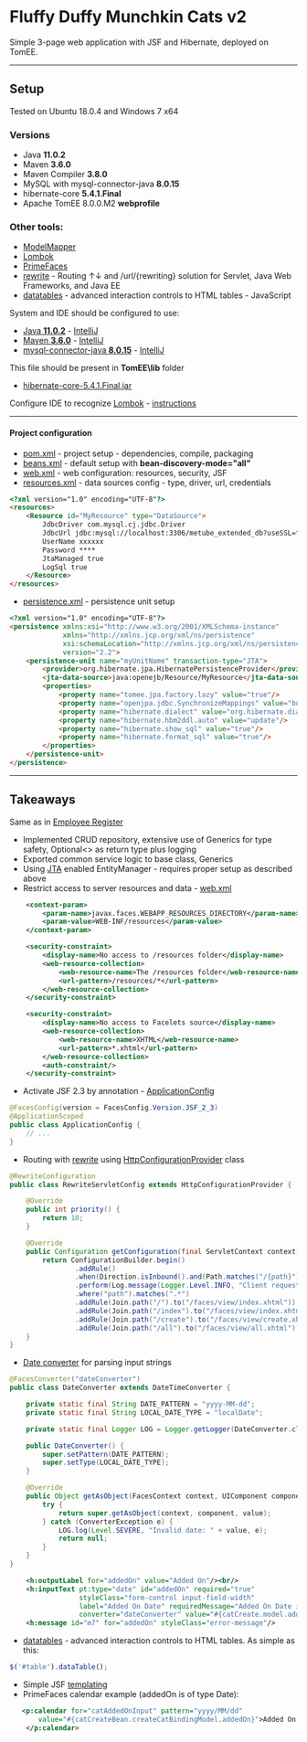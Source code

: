 # Fluffy Duffy Munchkin Cats v2
Simple 3-page web application with JSF and Hibernate, deployed on TomEE.

___
## Setup
Tested on Ubuntu 18.0.4 and Windows 7 x64
### Versions
* Java **11.0.2**
* Maven **3.6.0**
* Maven Compiler **3.8.0**
* MySQL with mysql-connector-java **8.0.15**
* hibernate-core **5.4.1.Final**
* Apache TomEE 8.0.0.M2 **webprofile**
### Other tools:
* [ModelMapper](http://modelmapper.org/)
* [Lombok](https://projectlombok.org/)
* [PrimeFaces](https://www.primefaces.org/)
* [rewrite](https://www.ocpsoft.org/rewrite/) - Routing ↑↓ and /url/{rewriting} solution for Servlet, Java Web Frameworks, and Java EE
* [datatables](https://datatables.net/) - advanced interaction controls to HTML tables - JavaScript

System and IDE should be configured to use:
* [Java **11.0.2**](https://docs.oracle.com/cd/E19509-01/820-3208/inst_cli_jdk_javahome_t/) - [IntelliJ](https://stackoverflow.com/questions/18987228/how-do-i-change-the-intellij-idea-default-jdk)
* [Maven **3.6.0**](http://maven.apache.org/install.html) - [IntelliJ](https://www.jetbrains.com/help/idea/maven-support.html#create_new_maven_project)
* [mysql-connector-java **8.0.15**](https://dev.mysql.com/doc/connector-j/8.0/en/connector-j-installing-classpath.html) - [IntelliJ](https://www.jetbrains.com/help/idea/connecting-to-a-database.html)

This file should be present in **TomEE\lib** folder 
* [hibernate-core-5.4.1.Final.jar](http://central.maven.org/maven2/org/hibernate/hibernate-core/5.4.1.Final/hibernate-core-5.4.1.Final.jar)

Configure IDE to recognize [Lombok](https://projectlombok.org/) - [instructions](https://projectlombok.org/setup/overview)
___
#### Project configuration
* [pom.xml](https://github.com/Martin-BG/SoftUni-Java-Web-Development-Basics-Jan-2019/blob/master/09.%20Java%20EE%20-%20JavaServer%20Faces%20-%20Libraries%20Tags%20and%20Templates/Exercise/Fluffy%20Duffy%20Munchkin%20Cats%20v2/pom.xml) - project setup - dependencies, compile, packaging
* [beans.xml](https://github.com/Martin-BG/SoftUni-Java-Web-Development-Basics-Jan-2019/blob/master/09.%20Java%20EE%20-%20JavaServer%20Faces%20-%20Libraries%20Tags%20and%20Templates/Exercise/Fluffy%20Duffy%20Munchkin%20Cats%20v2/src/main/webapp/WEB-INF/beans.xml) - default setup with **bean-discovery-mode="all"**
* [web.xml](https://github.com/Martin-BG/SoftUni-Java-Web-Development-Basics-Jan-2019/blob/master/09.%20Java%20EE%20-%20JavaServer%20Faces%20-%20Libraries%20Tags%20and%20Templates/Exercise/Fluffy%20Duffy%20Munchkin%20Cats%20v2/src/main/webapp/WEB-INF/web.xml) - web configuration: resources, security, JSF
* [resources.xml](https://github.com/Martin-BG/SoftUni-Java-Web-Development-Basics-Jan-2019/blob/master/09.%20Java%20EE%20-%20JavaServer%20Faces%20-%20Libraries%20Tags%20and%20Templates/Exercise/Fluffy%20Duffy%20Munchkin%20Cats%20v2/src/main/webapp/WEB-INF/resources.xml) - data sources config - type, driver, url, credentials
```html
<?xml version="1.0" encoding="UTF-8"?>
<resources>
    <Resource id="MyResource" type="DataSource">
        JdbcDriver com.mysql.cj.jdbc.Driver
        JdbcUrl jdbc:mysql://localhost:3306/metube_extended_db?useSSL=false&amp;createDatabaseIfNotExist=true&amp;useUnicode=true&amp;characterEncoding=utf-8&amp;serverTimezone=UTC
        UserName xxxxxx
        Password ****
        JtaManaged true
        LogSql true
    </Resource>
</resources>
```
* [persistence.xml](https://github.com/Martin-BG/SoftUni-Java-Web-Development-Basics-Jan-2019/blob/master/09.%20Java%20EE%20-%20JavaServer%20Faces%20-%20Libraries%20Tags%20and%20Templates/Exercise/Fluffy%20Duffy%20Munchkin%20Cats%20v2/src/main/webapp/META-INF/persistence.xml) - persistence unit setup
```html
<?xml version="1.0" encoding="UTF-8"?>
<persistence xmlns:xsi="http://www.w3.org/2001/XMLSchema-instance"
             xmlns="http://xmlns.jcp.org/xml/ns/persistence"
             xsi:schemaLocation="http://xmlns.jcp.org/xml/ns/persistence http://xmlns.jcp.org/xml/ns/persistence/persistence_2_2.xsd"
             version="2.2">
    <persistence-unit name="myUnitName" transaction-type="JTA">
        <provider>org.hibernate.jpa.HibernatePersistenceProvider</provider>
        <jta-data-source>java:openejb/Resource/MyResource</jta-data-source>
        <properties>
            <property name="tomee.jpa.factory.lazy" value="true"/>
            <property name="openjpa.jdbc.SynchronizeMappings" value="buildSchema(ForeignKeys=true)"/>
            <property name="hibernate.dialect" value="org.hibernate.dialect.MySQL8Dialect"/>
            <property name="hibernate.hbm2ddl.auto" value="update"/>
            <property name="hibernate.show_sql" value="true"/>
            <property name="hibernate.format_sql" value="true"/>
        </properties>
    </persistence-unit>
</persistence>
```
___
## Takeaways
Same as in [Employee Register](https://github.com/Martin-BG/SoftUni-Java-Web-Development-Basics-Jan-2019/tree/master/08.%20Java%20EE%20-%20JavaServer%20Faces/Exercise/Employee%20Register)
* Implemented CRUD repository, extensive use of Generics for type safety, Optional<> as return type plus logging
* Exported common service logic to base class, Generics
* Using [JTA](https://docs.oracle.com/javaee/6/tutorial/doc/bnciy.html) enabled EntityManager - requires proper setup as described above
* Restrict access to server resources and data - [web.xml](https://github.com/Martin-BG/SoftUni-Java-Web-Development-Basics-Jan-2019/blob/master/09.%20Java%20EE%20-%20JavaServer%20Faces%20-%20Libraries%20Tags%20and%20Templates/Exercise/Fluffy%20Duffy%20Munchkin%20Cats%20v2/src/main/webapp/WEB-INF/web.xml)
```xml
    <context-param>
        <param-name>javax.faces.WEBAPP_RESOURCES_DIRECTORY</param-name>
        <param-value>WEB-INF/resources</param-value>
    </context-param>

    <security-constraint>
        <display-name>No access to /resources folder</display-name>
        <web-resource-collection>
            <web-resource-name>The /resources folder</web-resource-name>
            <url-pattern>/resources/*</url-pattern>
        </web-resource-collection>
    </security-constraint>

    <security-constraint>
        <display-name>No access to Facelets source</display-name>
        <web-resource-collection>
            <web-resource-name>XHTML</web-resource-name>
            <url-pattern>*.xhtml</url-pattern>
        </web-resource-collection>
        <auth-constraint/>
    </security-constraint>
```
* Activate JSF 2.3 by annotation - [ApplicationConfig](https://github.com/Martin-BG/SoftUni-Java-Web-Development-Basics-Jan-2019/blob/master/09.%20Java%20EE%20-%20JavaServer%20Faces%20-%20Libraries%20Tags%20and%20Templates/Exercise/Fluffy%20Duffy%20Munchkin%20Cats%20v2/src/main/java/fdmcjsf/config/ApplicationConfig.java)
```java
@FacesConfig(version = FacesConfig.Version.JSF_2_3)
@ApplicationScoped
public class ApplicationConfig {
    // ...
}
```
* Routing with [rewrite](https://www.ocpsoft.org/rewrite/) using [HttpConfigurationProvider](https://github.com/Martin-BG/SoftUni-Java-Web-Development-Basics-Jan-2019/blob/master/09.%20Java%20EE%20-%20JavaServer%20Faces%20-%20Libraries%20Tags%20and%20Templates/Exercise/Fluffy%20Duffy%20Munchkin%20Cats%20v2/src/main/java/fdmcjsf/config/RewriteServletConfig.java) class
```java
@RewriteConfiguration
public class RewriteServletConfig extends HttpConfigurationProvider {

    @Override
    public int priority() {
        return 10;
    }

    @Override
    public Configuration getConfiguration(final ServletContext context) {
        return ConfigurationBuilder.begin()
                .addRule()
                .when(Direction.isInbound().and(Path.matches("/{path}")))
                .perform(Log.message(Logger.Level.INFO, "Client requested path: {path}"))
                .where("path").matches(".*")
                .addRule(Join.path("/").to("/faces/view/index.xhtml"))
                .addRule(Join.path("/index").to("/faces/view/index.xhtml"))
                .addRule(Join.path("/create").to("/faces/view/create.xhtml"))
                .addRule(Join.path("/all").to("/faces/view/all.xhtml"));
    }
}
```
* [Date converter](https://github.com/Martin-BG/SoftUni-Java-Web-Development-Basics-Jan-2019/blob/master/09.%20Java%20EE%20-%20JavaServer%20Faces%20-%20Libraries%20Tags%20and%20Templates/Exercise/Fluffy%20Duffy%20Munchkin%20Cats%20v2/src/main/java/fdmcjsf/web/converters/DateConverter.java) for parsing input strings
```java
@FacesConverter("dateConverter")
public class DateConverter extends DateTimeConverter {

    private static final String DATE_PATTERN = "yyyy-MM-dd";
    private static final String LOCAL_DATE_TYPE = "localDate";

    private static final Logger LOG = Logger.getLogger(DateConverter.class.getName());

    public DateConverter() {
        super.setPattern(DATE_PATTERN);
        super.setType(LOCAL_DATE_TYPE);
    }

    @Override
    public Object getAsObject(FacesContext context, UIComponent component, String value) {
        try {
            return super.getAsObject(context, component, value);
        } catch (ConverterException e) {
            LOG.log(Level.SEVERE, "Invalid date: " + value, e);
            return null;
        }
    }
}
``` 
```xml
    <h:outputLabel for="addedOn" value="Added On"/><br/>
    <h:inputText pt:type="date" id="addedOn" required="true"
                 styleClass="form-control input-field-width"
                 label="Added On Date" requiredMessage="Added On Date is required"
                 converter="dateConverter" value="#{catCreate.model.addedOn}"/>
    <h:message id="m7" for="addedOn" styleClass="error-message"/>
```
* [datatables](https://datatables.net/) - advanced interaction controls to HTML tables. As simple as this:
```javascript
$('#table').dataTable();
```
* Simple JSF [templating](https://github.com/Martin-BG/SoftUni-Java-Web-Development-Basics-Jan-2019/blob/master/09.%20Java%20EE%20-%20JavaServer%20Faces%20-%20Libraries%20Tags%20and%20Templates/Exercise/Fluffy%20Duffy%20Munchkin%20Cats%20v2/src/main/webapp/view/templates/base-layout.xhtml)
* PrimeFaces calendar example (addedOn is of type Date):
```xml
   <p:calendar for="catAddedOnInput" pattern="yyyy/MM/dd"
       value="#{catCreateBean.createCatBindingModel.addedOn}">Added On
    </p:calendar>
```
